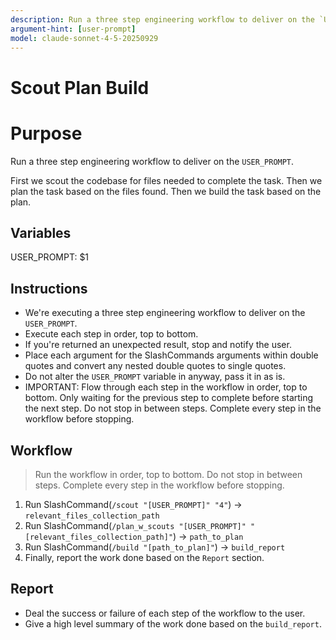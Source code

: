 ```yaml
---
description: Run a three step engineering workflow to deliver on the `USER_PROMPT`
argument-hint: [user-prompt]
model: claude-sonnet-4-5-20250929
---
```


# Scout Plan Build

# Purpose

Run a three step engineering workflow to deliver on the `USER_PROMPT`.

First we scout the codebase for files needed to complete the task.
Then we plan the task based on the files found.
Then we build the task based on the plan.

## Variables

USER_PROMPT: $1

## Instructions

- We're executing a three step engineering workflow to deliver on the `USER_PROMPT`.
- Execute each step in order, top to bottom.
- If you're returned an unexpected result, stop and notify the user.
- Place each argument for the SlashCommands arguments within double quotes and convert any nested double quotes to single quotes.
- Do not alter the `USER_PROMPT` variable in anyway, pass it in as is.
- IMPORTANT: Flow through each step in the workflow in order, top to bottom. Only waiting for the previous step to complete before starting the next step. Do not stop in between steps. Complete every step in the workflow before stopping.

## Workflow
> Run the workflow in order, top to bottom. Do not stop in between steps. Complete every step in the workflow before stopping.

1. Run SlashCommand(`/scout "[USER_PROMPT]" "4"`) -> `relevant_files_collection_path`
2. Run SlashCommand(`/plan_w_scouts "[USER_PROMPT]" "[relevant_files_collection_path]"`) -> `path_to_plan`
3. Run SlashCommand(`/build "[path_to_plan]"`) -> `build_report`
4. Finally, report the work done based on the `Report` section.

## Report

- Deal the success or failure of each step of the workflow to the user.
- Give a high level summary of the work done based on the `build_report`.
